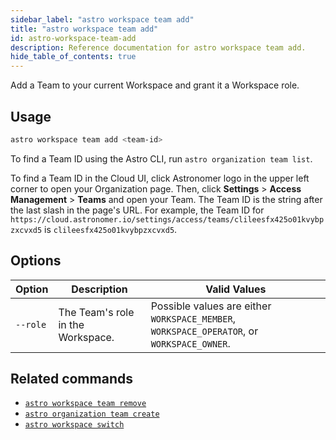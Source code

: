 ```yaml
---
sidebar_label: "astro workspace team add"
title: "astro workspace team add"
id: astro-workspace-team-add
description: Reference documentation for astro workspace team add.
hide_table_of_contents: true
---
```


Add a Team to your current Workspace and grant it a Workspace role.

## Usage

```sh
astro workspace team add <team-id> 
```

To find a Team ID using the Astro CLI, run `astro organization team list`.

To find a Team ID in the Cloud UI, click Astronomer logo in the upper left corner to open your Organization page. Then, click **Settings** > **Access Management** > **Teams** and open your Team. The Team ID is the string after the last slash in the page's URL. For example, the Team ID for `https://cloud.astronomer.io/settings/access/teams/clileesfx425o01kvybpzxcvxd5` is `clileesfx425o01kvybpzxcvxd5`.

## Options

| Option    | Description                                          | Valid Values                                                                               |
| --------- | ---------------------------------------------------- | ------------------------------------------------------------------------------------------ |
| `--role`  | The Team's role in the Workspace.                    | Possible values are either `WORKSPACE_MEMBER`, `WORKSPACE_OPERATOR`, or `WORKSPACE_OWNER`. |

## Related commands

- [`astro workspace team remove`](cli/astro-workspace-team-remove.md)
- [`astro organization team create`](cli/astro-organization-team-create.md)
- [`astro workspace switch`](cli/astro-workspace-switch.md)
